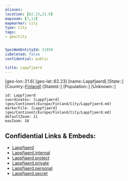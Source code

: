 ```yaml
---
aliases: 
location: [62.23,21.6]
mapzoom: [7,12] 
mapmarker: city 
type: City
tags:
- geo/City


SpocWebEntityId: 31850
isDeleted: false
confidential: public

title: Lappfjaerd
---
```

[geo-lon::21.6]
[geo-lat::62.23]
[name::Lappfjaerd]
[State::]
[Country::[Finland](geo/Continent/Europe/Finland.md)]
[StateId::]
[Population::]
[Unknown::]


```leaflet
id: Lappfjaerd
coordinates: [Lappfjaerd](geo/Continent/Europe/Finland/City/Lappfjaerd.md)
markerFile: [Lappfjaerd](geo/Continent/Europe/Finland/City/Lappfjaerd.md)
defaultZoom: 11 
maxZoom: 18
```


## Confidential Links & Embeds: 
- [Lappfjaerd](../../../../../../_public/geo/Continent/Europe/Finland/City/Lappfjaerd.md) 
- [Lappfjaerd.internal](../../../../../../_internal/geo/Continent/Europe/Finland/City/Lappfjaerd.internal.md) 
- [Lappfjaerd.protect](../../../../../../_protect/geo/Continent/Europe/Finland/City/Lappfjaerd.protect.md) 
- [Lappfjaerd.private](../../../../../../_private/geo/Continent/Europe/Finland/City/Lappfjaerd.private.md) 
- [Lappfjaerd.personal](../../../../../../_personal/geo/Continent/Europe/Finland/City/Lappfjaerd.personal.md) 
- [Lappfjaerd.secret](../../../../../../_secret/geo/Continent/Europe/Finland/City/Lappfjaerd.secret.md) 
